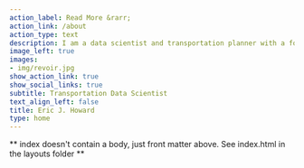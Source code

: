 ```yaml
---
action_label: Read More &rarr;
action_link: /about
action_type: text
description: I am a data scientist and transportation planner with a fondness for geostatistical analysis, research design, noncompetitive bicycling, and public transit. 
image_left: true
images:
- img/revoir.jpg
show_action_link: true
show_social_links: true
subtitle: Transportation Data Scientist 
text_align_left: false
title: Eric J. Howard
type: home
---
```


** index doesn't contain a body, just front matter above.
See index.html in the layouts folder **
